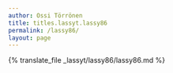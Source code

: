 ```yaml
---
author: Ossi Törrönen
title: titles.lassyt.lassy86
permalink: /lassy86/
layout: page
---
```

{% translate_file _lassyt/lassy86/lassy86.md %}